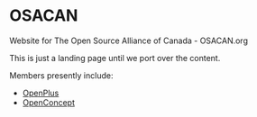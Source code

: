 # OSACAN
 
Website for The Open Source Alliance of Canada - OSACAN.org

This is just a landing page until we port over the content.

Members presently include:
  - [OpenPlus](https://openplus.ca/)
  - [OpenConcept](https://openconcept.ca/)
